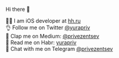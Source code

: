 Hi there 👋

👨‍💻 I am iOS developer at [hh.ru](https://hh.ru)  
👌 Follow me on Twitter [@yurapriv](https://twitter.com/yurapriv)  
👏 Clap me on Medium: [@privezentsev](https://medium.com/@privezentsev)  
📖  Read me on Habr: [yurapriv](https://habr.com/ru/users/yurapriv/)  
💬 Chat with me on Telegram  [@privezentsev](https://t.me/privezentsev)
